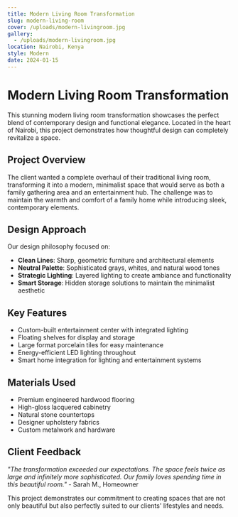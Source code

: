 ```yaml
---
title: Modern Living Room Transformation
slug: modern-living-room
cover: /uploads/modern-livingroom.jpg
gallery:
  - /uploads/modern-livingroom.jpg
location: Nairobi, Kenya
style: Modern
date: 2024-01-15
---
```


# Modern Living Room Transformation

This stunning modern living room transformation showcases the perfect blend of contemporary design and functional elegance. Located in the heart of Nairobi, this project demonstrates how thoughtful design can completely revitalize a space.

## Project Overview

The client wanted a complete overhaul of their traditional living room, transforming it into a modern, minimalist space that would serve as both a family gathering area and an entertainment hub. The challenge was to maintain the warmth and comfort of a family home while introducing sleek, contemporary elements.

## Design Approach

Our design philosophy focused on:

- **Clean Lines**: Sharp, geometric furniture and architectural elements
- **Neutral Palette**: Sophisticated grays, whites, and natural wood tones
- **Strategic Lighting**: Layered lighting to create ambiance and functionality
- **Smart Storage**: Hidden storage solutions to maintain the minimalist aesthetic

## Key Features

- Custom-built entertainment center with integrated lighting
- Floating shelves for display and storage
- Large format porcelain tiles for easy maintenance
- Energy-efficient LED lighting throughout
- Smart home integration for lighting and entertainment systems

## Materials Used

- Premium engineered hardwood flooring
- High-gloss lacquered cabinetry
- Natural stone countertops
- Designer upholstery fabrics
- Custom metalwork and hardware

## Client Feedback

*"The transformation exceeded our expectations. The space feels twice as large and infinitely more sophisticated. Our family loves spending time in this beautiful room."* - Sarah M., Homeowner

This project demonstrates our commitment to creating spaces that are not only beautiful but also perfectly suited to our clients' lifestyles and needs.
